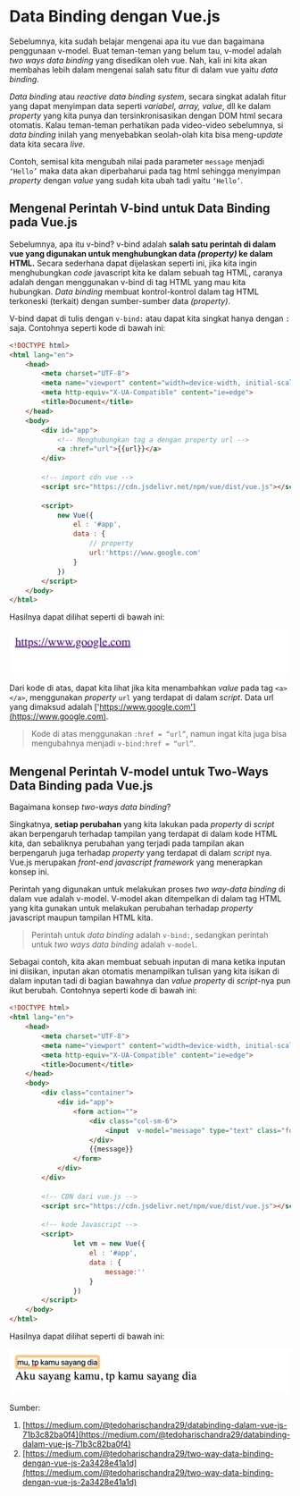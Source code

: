 # Data Binding dengan Vue.js

Sebelumnya, kita sudah belajar mengenai apa itu vue dan bagaimana penggunaan v-model. Buat teman-teman yang belum tau, v-model adalah *two ways data binding* yang disedikan oleh vue. Nah, kali ini kita akan membahas lebih dalam mengenai salah satu fitur di dalam vue yaitu *data binding*.

*Data binding* atau *reactive data binding system*, secara singkat adalah fitur yang dapat menyimpan data seperti *variabel, array, value*, dll ke dalam *property* yang kita punya dan tersinkronisasikan dengan DOM html secara otomatis. Kalau teman-teman perhatikan pada video-video sebelumnya, si *data binding* inilah yang menyebabkan seolah-olah kita bisa meng-*update* data kita secara *live*.

Contoh, semisal kita mengubah nilai pada parameter `message` menjadi `‘Hello’` maka data akan diperbaharui pada tag html sehingga menyimpan *property* dengan *value* yang sudah kita ubah tadi yaitu `‘Hello’`.

## Mengenal Perintah V-bind untuk Data Binding pada Vue.js

Sebelumnya, apa itu v-bind? v-bind adalah **salah satu perintah di dalam vue yang digunakan untuk menghubungkan data *(property)* ke dalam HTML.** Secara sederhana dapat dijelaskan seperti ini, jika kita ingin menghubungkan *code* javascript kita ke dalam sebuah tag HTML, caranya adalah dengan menggunakan v-bind di tag HTML yang mau kita hubungkan. *Data binding* membuat kontrol-kontrol dalam tag HTML terkoneski (terkait) dengan sumber-sumber data *(property)*.

V-bind dapat di tulis dengan `v-bind:` atau dapat kita singkat hanya dengan `:` saja.
Contohnya seperti kode di bawah ini:

```html
<!DOCTYPE html>
<html lang="en">
    <head>
        <meta charset="UTF-8">
        <meta name="viewport" content="width=device-width, initial-scale=1.0">
        <meta http-equiv="X-UA-Compatible" content="ie=edge">
        <title>Document</title>
    </head>
    <body>
        <div id="app">
            <!-- Menghubungkan tag a dengan property url -->
            <a :href="url">{{url}}</a>
        </div>

        <!-- import cdn vue -->
        <script src="https://cdn.jsdelivr.net/npm/vue/dist/vue.js"></script>

        <script>
            new Vue({
                el : '#app',
                data : {
                    // property
                    url:'https://www.google.com'
                }
            })
        </script>
    </body>
</html>
```

Hasilnya dapat dilihat seperti di bawah ini:

![v-bind](img/7/v-bind.png)

Dari kode di atas, dapat kita lihat jika kita menambahkan *value* pada tag `<a></a>`, menggunakan *property* `url` yang terdapat di dalam *script*. Data url yang dimaksud adalah ['https://www.google.com'](https://www.google.com).

> Kode di atas menggunakan `:href = “url”`, namun ingat kita juga bisa mengubahnya menjadi `v-bind:href = “url”`.

## Mengenal Perintah V-model untuk Two-Ways Data Binding pada Vue.js

Bagaimana konsep *two-ways data binding*?

Singkatnya, **setiap perubahan** yang kita lakukan pada *property* di *script* akan berpengaruh terhadap tampilan yang terdapat di dalam kode HTML kita, dan sebaliknya perubahan yang terjadi pada tampilan akan berpengaruh juga terhadap *property* yang terdapat di dalam *script* nya.
Vue.js merupakan *front-end javascript framework* yang menerapkan konsep ini.

Perintah yang digunakan untuk melakukan proses *two way-data binding* di dalam vue adalah v-model. V-model akan ditempelkan di dalam tag HTML yang kita gunakan untuk melakukan perubahan terhadap *property* javascript maupun tampilan HTML kita.

> Perintah untuk *data binding* adalah `v-bind:`, sedangkan perintah untuk *two ways data binding* adalah `v-model`.

Sebagai contoh, kita akan membuat sebuah inputan di mana ketika inputan ini diisikan, inputan akan otomatis menampilkan tulisan yang kita isikan di dalam inputan tadi di bagian bawahnya dan *value* *property* di *script*-nya pun ikut berubah. Contohnya seperti kode di bawah ini:

```html
<!DOCTYPE html>
<html lang="en">
    <head>
        <meta charset="UTF-8">
        <meta name="viewport" content="width=device-width, initial-scale=1.0">
        <meta http-equiv="X-UA-Compatible" content="ie=edge">
        <title>Document</title>
    </head>
    <body>
        <div class="container">
            <div id="app">
                <form action="">
                    <div class="col-sm-6">
                        <input  v-model="message" type="text" class="form-control">
                    </div>
                    {{message}}
                </form>
            </div>
        </div>

        <!-- CDN dari vue.js -->
        <script src="https://cdn.jsdelivr.net/npm/vue/dist/vue.js"></script>

        <!-- kode Javascript -->
        <script>
                let vm = new Vue({
                    el : '#app',
                    data : {
                        message:''
                    }
                })
        </script>
    </body>
</html>
```

Hasilnya dapat dilihat seperti di bawah ini:

![v-model](img/7/v-model.png)

Sumber:

1. [https://medium.com/@tedoharischandra29/databinding-dalam-vue-js-71b3c82ba0f4](https://medium.com/@tedoharischandra29/databinding-dalam-vue-js-71b3c82ba0f4)
2. [https://medium.com/@tedoharischandra29/two-way-data-binding-dengan-vue-js-2a3428e41a1d](https://medium.com/@tedoharischandra29/two-way-data-binding-dengan-vue-js-2a3428e41a1d)
